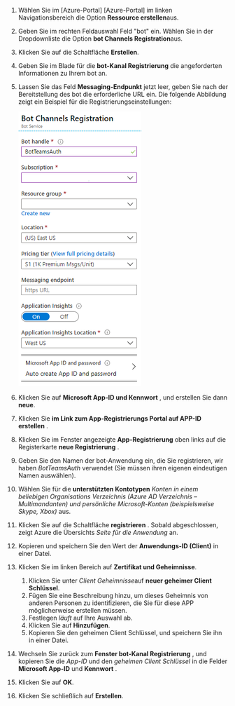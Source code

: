 1. Wählen Sie im [Azure-Portal] [Azure-Portal] im linken Navigationsbereich die Option **Ressource erstellen**aus.
1. Geben Sie im rechten Feldauswahl Feld "bot" ein. Wählen Sie in der Dropdownliste die Option **bot Channels Registration**aus.
1. Klicken Sie auf die Schaltfläche **Erstellen**.
1. Geben Sie im Blade für die **bot-Kanal Registrierung** die angeforderten Informationen zu Ihrem bot an.
1. Lassen Sie das Feld **Messaging-Endpunkt** jetzt leer, geben Sie nach der Bereitstellung des bot die erforderliche URL ein. Die folgende Abbildung zeigt ein Beispiel für die Registrierungseinstellungen:

    ![Registrierung von bot-App-Kanälen](../../assets/images/authentication/auth-bot-channels-registration.png)

1. Klicken Sie auf **Microsoft App-ID und Kennwort** , und erstellen Sie dann **neue**.
1. Klicken Sie **im Link zum App-Registrierungs Portal auf APP-ID erstellen** .
1. Klicken Sie im Fenster angezeigte **App-Registrierung** oben links auf die Registerkarte **neue Registrierung** .
1. Geben Sie den Namen der bot-Anwendung ein, die Sie registrieren, wir haben *BotTeamsAuth* verwendet (Sie müssen ihren eigenen eindeutigen Namen auswählen).
1. Wählen Sie für die **unterstützten Kontotypen** *Konten in einem beliebigen Organisations Verzeichnis (Azure AD Verzeichnis – Multimandanten) und persönliche Microsoft-Konten (beispielsweise Skype, Xbox)* aus.
1. Klicken Sie auf die Schaltfläche **registrieren** . Sobald abgeschlossen, zeigt Azure die Übersichts *Seite für die Anwendung* an.
1. Kopieren und speichern Sie den Wert der **Anwendungs-ID (Client)** in einer Datei.
1. Klicken Sie im linken Bereich auf **Zertifikat und Geheimnisse**.
    1. Klicken Sie unter *Client Geheimnisse*auf **neuer geheimer Client Schlüssel**.
    1. Fügen Sie eine Beschreibung hinzu, um dieses Geheimnis von anderen Personen zu identifizieren, die Sie für diese APP möglicherweise erstellen müssen.
    1. Festlegen *läuft* auf Ihre Auswahl ab.
    1. Klicken Sie auf **Hinzufügen**.
    1. Kopieren Sie den geheimen Client Schlüssel, und speichern Sie ihn in einer Datei.
1. Wechseln Sie zurück zum **Fenster bot-Kanal Registrierung** , und kopieren Sie die *App-ID* und den *geheimen Client Schlüssel* in die Felder **Microsoft App-ID** und **Kennwort** .
1. Klicken Sie auf **OK**.
1. Klicken Sie schließlich auf **Erstellen**.
